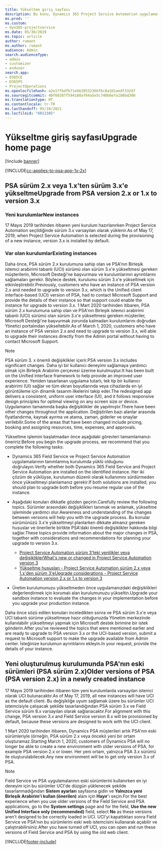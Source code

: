 ```yaml
---
title: Yükseltme giriş sayfası
description: Bu konu, Dynamics 365 Project Service Automation uygulamasındaki yeni ve değiştirilen özellikler hakkında önemli bilgileri nerede bulabileceğinizi ve en yeni sürüme yükseltme işlemini gösterir.
ms.prod: ''
ms.custom:
- dyn365-projectservice
ms.date: 05/30/2019
ms.topic: article
author: rumant
ms.author: rumant
audience: Admin
search.audienceType:
- admin
- customizer
- enduser
search.app:
- D365CE
- D365PS
- ProjectOperations
ms.openlocfilehash: a2e17fbdfb71eb62053236bf6c8a3d1aedf332df
ms.sourcegitcommit: 40f68387f594180af64a5e5c748b6efa188bd300
ms.translationtype: HT
ms.contentlocale: tr-TR
ms.lasthandoff: 05/10/2021
ms.locfileid: "6012385"
---
```

# <a name="upgrade-home-page"></a><span data-ttu-id="98470-103">Yükseltme giriş sayfası</span><span class="sxs-lookup"><span data-stu-id="98470-103">Upgrade home page</span></span>

[!include [banner](../includes/psa-now-project-operations.md)]

[!INCLUDE[cc-applies-to-psa-app-1x-2x](../includes/cc-applies-to-psa-app-1x-2x.md)]

## <a name="upgrade-from-psa-version-2x-or-1x-to-version-3x"></a><span data-ttu-id="98470-104">PSA sürüm 2.x veya 1.x'ten sürüm 3.x'e yükseltme</span><span class="sxs-lookup"><span data-stu-id="98470-104">Upgrade from PSA version 2.x or 1.x to version 3.x</span></span>

### <a name="new-instances"></a><span data-ttu-id="98470-105">Yeni kurulumlar</span><span class="sxs-lookup"><span data-stu-id="98470-105">New instances</span></span>

<span data-ttu-id="98470-106">17 Mayıs 2019 tarihinden itibaren yeni kurulum hazırlanırken Project Service Automation seçildiğinde sürüm 3.x varsayılan olarak yüklenir.</span><span class="sxs-lookup"><span data-stu-id="98470-106">As of May 17, 2019, when Project Service Automation is selected during the provisioning of a new instance, version 3.x is installed by default.</span></span>

### <a name="existing-instances"></a><span data-ttu-id="98470-107">Var olan kurulumlar</span><span class="sxs-lookup"><span data-stu-id="98470-107">Existing instances</span></span>

<span data-ttu-id="98470-108">Daha önce, PSA sürüm 2.x kurulumuna sahip olan ve PSA'nın Birleşik istemci arabirimi tabanlı (UCI) sürümü olan sürüm 3.x'e yükseltmesi gereken müşterilerin, Microsoft Desteği'ne başvurması ve kurulumlarının ayrıntılarını sağlamaları gerekir. Böylece destek, kurulumu sürüm 3.x'e yükseltmek için etkinleştirebilir.</span><span class="sxs-lookup"><span data-stu-id="98470-108">Previously, customers who have an instance of PSA version 2.x and needed to upgrade to version 3.x, which is the Unified client interface-based (UCI) version of PSA, had to contact Microsoft Support and provide the details of their instance so that support could enable the instance for upgrade to version 3.x.</span></span> <span data-ttu-id="98470-109">1 Mart 2020 tarihinden itibaren, PSA sürüm 2.x kurulumuna sahip olan ve PSA'nın Birleşik istemci arabirimi tabanlı (UCI) sürümü olan sürüm 3.x'e yükseltmesi gereken müşteriler, Microsoft Desteği'ne başvurmak zorunda kalmadan kurulumlarını doğrudan Yönetici portalından yükseltebilir.</span><span class="sxs-lookup"><span data-stu-id="98470-109">As of March 1, 2020, customers who have an instance of PSA version 2.x and need to upgrade to version 3.x, will able to upgrade their instances directly from the Admin portal without having to contact Microsoft Support.</span></span>  

> [!NOTE]
> <span data-ttu-id="98470-110">PSA sürüm 3. x önemli değişiklikler içerir.</span><span class="sxs-lookup"><span data-stu-id="98470-110">PSA version 3.x includes significant changes.</span></span> <span data-ttu-id="98470-111">Daha iyi bir kullanıcı deneyimi sağlamaya yardımcı olmak için Birleşik Arabirim çerçevesi üzerine kurulmuştur.</span><span class="sxs-lookup"><span data-stu-id="98470-111">It has been built on the Unified Interface framework to help provide an improved user experience.</span></span> <span data-ttu-id="98470-112">Yeniden tasarlanan uygulama tutarlı, tek tip bir kullanıcı arabirimi (UI) sağlar ve tüm ekran boyutlarında veya cihazlarda en iyi görüntüleme için dinamik tasarım ilkelerini takip eder.</span><span class="sxs-lookup"><span data-stu-id="98470-112">The redesigned app delivers a consistent, uniform user interface (UI), and it follows responsive design principles for optimal viewing on any screen size or device.</span></span> <span data-ttu-id="98470-113">Uygulamanın tamamında başka değişiklikler de yapılmıştır.</span><span class="sxs-lookup"><span data-stu-id="98470-113">There have been other changes throughout the application.</span></span> <span data-ttu-id="98470-114">Değiştirilen bazı alanlar arasında fiyatlandırma, kaynak ayırma ve atama, zaman, giderler ve onaylar verilebilir.</span><span class="sxs-lookup"><span data-stu-id="98470-114">Some of the areas that have been changed include pricing, booking and assigning resources, time, expenses, and approvals.</span></span>

<span data-ttu-id="98470-115">Yükseltme işlemini başlatmadan önce aşağıdaki görevleri tamamlamanızı öneririz:</span><span class="sxs-lookup"><span data-stu-id="98470-115">Before you begin the upgrade process, we recommend that you complete the following tasks:</span></span>

- <span data-ttu-id="98470-116">Dynamics 365 Field Service ve Project Service Automation uygulamalarının tanımlanmış kurulumda yüklü olduğunu doğrulayın.</span><span class="sxs-lookup"><span data-stu-id="98470-116">Verify whether both Dynamics 365 Field Service and Project Service Automation are installed on the identified instance.</span></span> <span data-ttu-id="98470-117">Her iki çözüm de yüklüyse, kurulumun düzenli olarak kullanımını sürdürmeden önce yükseltmeyi planlamanız gerekir.</span><span class="sxs-lookup"><span data-stu-id="98470-117">If both solutions are installed, you should plan to upgrade both before you resume regular use of the instance.</span></span>
- <span data-ttu-id="98470-118">Aşağıdaki konuları dikkatle gözden geçirin.</span><span class="sxs-lookup"><span data-stu-id="98470-118">Carefully review the following topics.</span></span> <span data-ttu-id="98470-119">Sürümler arasındaki değişiklikleri tanımak ve anlamak, yükseltme işleminde yardımcı olur.</span><span class="sxs-lookup"><span data-stu-id="98470-119">Awareness and understanding of the changes between versions will help you with the upgrade process.</span></span> <span data-ttu-id="98470-120">Bu konular sürümünüzü 3.x'e yükseltmeyi planlarken dikkate almanız gereken hususlar ve önerilerle birlikte PSA'daki önemli değişiklikler hakkında bilgi sağlar.</span><span class="sxs-lookup"><span data-stu-id="98470-120">These topics provide information about the major changes in PSA, together with considerations and recommendations for planning your upgrade to version 3.x.</span></span>

    - [<span data-ttu-id="98470-121">Project Service Automation sürüm 3'teki yenilikler veya değişiklikler</span><span class="sxs-lookup"><span data-stu-id="98470-121">What's new or changed in Project Service Automation version 3</span></span>](whats-new-changed-v3.md)
    - [<span data-ttu-id="98470-122">Yükseltme hususları - Project Service Automation sürüm 2.x veya 1.x'den sürüm 3'e</span><span class="sxs-lookup"><span data-stu-id="98470-122">Upgrade considerations - Project Service Automation version 2.x or 1.x to version 3</span></span>](upgrade-v3.md)

- <span data-ttu-id="98470-123">Üretim kurulumunuzu yükseltmeden önce uygulamanızdaki değişiklikleri değerlendirmek için korumalı alan kurulumunuzu yükseltin.</span><span class="sxs-lookup"><span data-stu-id="98470-123">Upgrade your sandbox instance to evaluate the changes in your implementation before you upgrade your production instance.</span></span>

<span data-ttu-id="98470-124">Daha önce sözü edilen konuları inceledikten sonra ve PSA sürüm 3.x'e veya UCI tabanlı sürüme yükseltmeye hazır olduğunuzda Yönetim merkezinde kullanılabilir yükseltmeyi yapmak için Microsoft destek birimine bir istek gönderin.</span><span class="sxs-lookup"><span data-stu-id="98470-124">After you've reviewed the topics that were mentioned earlier and are ready to upgrade to PSA version 3.x or the UCI-based version, submit a request to Microsoft support to make the upgrade available from Admin center.</span></span> <span data-ttu-id="98470-125">İsteğinize kurulumun ayrıntılarını ekleyin.</span><span class="sxs-lookup"><span data-stu-id="98470-125">In your request, provide the details of your instance.</span></span>

## <a name="older-versions-of-psa-psa-version-2x-in-a-newly-created-instance"></a><span data-ttu-id="98470-126">Yeni oluşturulmuş kurulumunda PSA'nın eski sürümleri (PSA sürüm 2.x)</span><span class="sxs-lookup"><span data-stu-id="98470-126">Older versions of PSA (PSA version 2.x) in a newly created instance</span></span>

<span data-ttu-id="98470-127">17 Mayıs 2019 tarihinden itibaren tüm yeni kurulumlarda varsayılan istemci olarak UCI bulunacaktır.</span><span class="sxs-lookup"><span data-stu-id="98470-127">As of May 17, 2019, all new instances will have UCI as the default client.</span></span> <span data-ttu-id="98470-128">Bu değişikliğe uyum sağlamak üzere bu sürümler UCI istemcisiyle çalışacak şekilde tasarlandığından PSA sürüm 3.x ve Field Service sürüm 8.x varsayılan olarak sağlanacaktır.</span><span class="sxs-lookup"><span data-stu-id="98470-128">For alignment with this change, PSA version 3.x and Field Service version 8.x will be provisioned by default, because these versions are designed to work with the UCI client.</span></span>

<span data-ttu-id="98470-129">1 Mart 2020 tarihinden itibaren, Dynamics PSA müşterileri artık PSA'nın eski sürümleriyle (örneğin, PSA sürüm 2.x veya önceki) yeni bir ortam oluşturamaz.</span><span class="sxs-lookup"><span data-stu-id="98470-129">Starting March 1, 2020, customers of Dynamics PSA will no longer be able to create a new environment with older versions of PSA, for example PSA version 2.x or lower.</span></span> <span data-ttu-id="98470-130">Her yeni ortam, yalnızca PSA 3.x sürümü ile oluşturulabilecek.</span><span class="sxs-lookup"><span data-stu-id="98470-130">Any new environment will be to get only version 3.x of PSA.</span></span>

> [!NOTE]
> <span data-ttu-id="98470-131">Field Service ve PSA uygulamalarının eski sürümlerini kullanırken en iyi deneyim için bu sürümler UCI'de düzgün yüklenecek şekilde tasarlanmadığından **Sistem ayarları** sayfasına gidin ve **Yalnızca yeni Birleşik Arabirim'i kullan (önerilen)** alanı için **Hayır**'ı seçin.</span><span class="sxs-lookup"><span data-stu-id="98470-131">For the best experience when you use older versions of the Field Service and PSA applications, go to the **System settings** page and for the field, **Use the new Unified Interface only (recommended)** field, select **No** as these versions aren't designed to be correctly loaded in UCI.</span></span> <span data-ttu-id="98470-132">UCI'yi kapattıktan sonra Field Service ve PSA'nın bu sürümlerini eski web istemcisini kullanarak açabilir ve çalıştırabilirsiniz.</span><span class="sxs-lookup"><span data-stu-id="98470-132">After you have turned off UCI, you can open and run these versions of Field Service and PSA by using the old web client.</span></span> 


[!INCLUDE[footer-include](../includes/footer-banner.md)]
